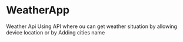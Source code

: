 # WeatherApp

Weather Api Using API where ou can get weather situation by allowing device location or by Adding cities name
